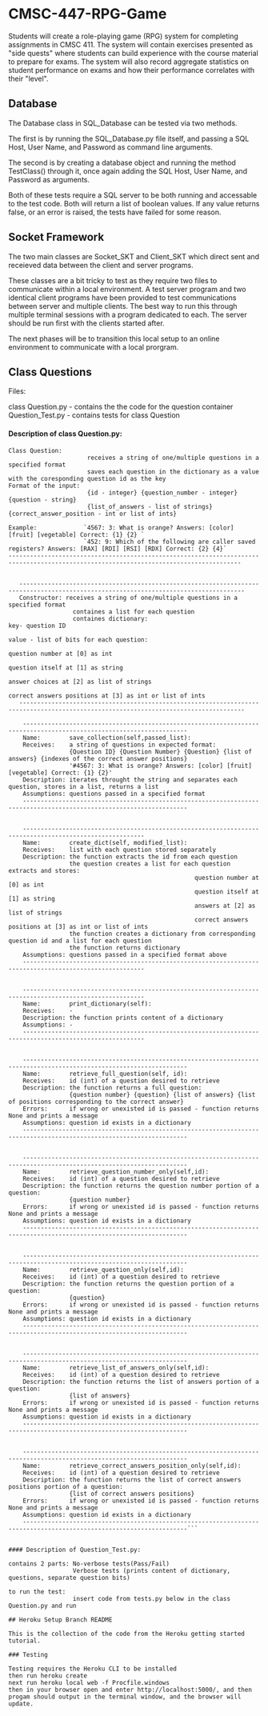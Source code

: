 # CMSC-447-RPG-Game
Students will create a role-playing game (RPG) system for completing assignments in CMSC 411. The system will contain exercises presented as "side quests" where students can build experience with the course material to prepare for exams. The system will also record aggregate statistics on student performance on exams and how their performance correlates with their "level". 

## Database

The Database class in SQL_Database can be tested via two methods. 

The first is by running the SQL_Database.py file itself, and passing a SQL Host, User Name, and Password as command line arguments.

The second is by creating a database object and running the method TestClass() through it, once again adding the SQL Host, 
User Name, and Password as arguments.

Both of these tests require a SQL server to be both running and accessable to the test code. Both will return a list of boolean values.
If any value returns false, or an error is raised, the tests have failed for some reason.

## Socket Framework

The two main classes are Socket_SKT and Client_SKT which direct sent and receieved data between the client and server programs.

These classes are a bit tricky to test as they require two files to communicate within a local environment. A test server program and two identical client programs have been provided to test communications between server and multiple clients. The best way to run this through multiple terminal sessions with a program dedicated to each. The server should be run first with the clients started after.

The next phases will be to transition this local setup to an online environment to communicate with a local prorgram.

## Class Questions
Files:

class Question.py  - contains the the code for the question container
Question_Test.py           - contains tests for class Question



#### Description of class Question.py:
```--------------------------------------------------------------------------------------------------------------------------------------- 
Class Question: 
                      receives a string of one/multiple questions in a specified format
                      saves each question in the dictionary as a value with the coresponding question id as the key
Format of the input: 
                      {id - integer} {question_number - integer} {question - string}
                      {list_of_answers - list of strings} {correct_answer_position - int or list of ints}

Example:             `4567: 3: What is orange? Answers: [color] [fruit] [vegetable] Correct: {1} {2} `
                     `452: 9: Which of the following are caller saved registers? Answers: [RAX] [RDI] [RSI] [RDX] Correct: {2} {4}`
---------------------------------------------------------------------------------------------------------------------------------------


   -------------------------------------------------------------------------------------------------------------------------------------
   Constructor: receives a string of one/multiple questions in a specified format
                  containes a list for each question
                  containes dictionary:                                       key- question ID
                                                                              value - list of bits for each question:
                                                                              question number at [0] as int
                                                                              question itself at [1] as string
                                                                              answer choices at [2] as list of strings
                                                                              correct answers positions at [3] as int or list of ints
   -------------------------------------------------------------------------------------------------------------------------------------

    --------------------------------------------------------------------------------------------------------------------
    Name:        save_collection(self,passed_list):
    Receives:    a string of questions in expected format:
                 {Question ID} {Question Number} {Question} {list of answers} {indexes of the correct answer positions}
                 '#4567: 3: What is orange? Answers: [color] [fruit] [vegetable] Correct: {1} {2}'
    Description: iterates throught the string and separates each question, stores in a list, returns a list
    Assumptions: questions passed in a specified format
    --------------------------------------------------------------------------------------------------------------------


    --------------------------------------------------------------------------------------------------------
    Name:        create_dict(self, modified_list):
    Receives:    list with each question stored separately
    Description: the function extracts the id from each question
                 the question creates a list for each question extracts and stores:
                                                    question number at [0] as int
                                                    question itself at [1] as string
                                                    answers at [2] as list of strings
                                                    correct answers positions at [3] as int or list of ints
                 the function creates a dictionary from corresponding question id and a list for each question
                 the function returns dictionary        
    Assumptions: questions passed in a specified format above 
    --------------------------------------------------------------------------------------------------------


    --------------------------------------------------------------------------------------------------------
    Name:        print_dictionary(self):
    Receives:    -
    Description: the function prints content of a dictionary  
    Assumptions: -
    --------------------------------------------------------------------------------------------------------


    --------------------------------------------------------------------------------------------------------------------
    Name:        retrieve_full_question(self, id):
    Receives:    id (int) of a question desired to retrieve
    Description: the function returns a full question:
                 {question number} {question} {list of answers} {list of positions corresponding to the correct answer} 
    Errors:      if wrong or unexisted id is passed - function returns None and prints a message
    Assumptions: question id exists in a dictionary
    --------------------------------------------------------------------------------------------------------------------


    --------------------------------------------------------------------------------------------------------------------
    Name:        retrieve_question_number_only(self,id):
    Receives:    id (int) of a question desired to retrieve
    Description: the function returns the question number portion of a question:
                 {question number} 
    Errors:      if wrong or unexisted id is passed - function returns None and prints a message
    Assumptions: question id exists in a dictionary
    --------------------------------------------------------------------------------------------------------------------  


    --------------------------------------------------------------------------------------------------------------------
    Name:        retrieve_question_only(self,id):
    Receives:    id (int) of a question desired to retrieve
    Description: the function returns the question portion of a question:
                 {question}
    Errors:      if wrong or unexisted id is passed - function returns None and prints a message 
    Assumptions: question id exists in a dictionary
    --------------------------------------------------------------------------------------------------------------------    


    --------------------------------------------------------------------------------------------------------------------
    Name:        retrieve_list_of_answers_only(self,id):
    Receives:    id (int) of a question desired to retrieve
    Description: the function returns the list of answers portion of a question:
                 {list of answers} 
    Errors:      if wrong or unexisted id is passed - function returns None and prints a message
    Assumptions: question id exists in a dictionary
    --------------------------------------------------------------------------------------------------------------------  


    --------------------------------------------------------------------------------------------------------------------
    Name:        retrieve_correct_answers_position_only(self,id):
    Receives:    id (int) of a question desired to retrieve
    Description: the function returns the list of correct answers positions portion of a question:
                 {list of correct answers positions} 
    Errors:      if wrong or unexisted id is passed - function returns None and prints a message
    Assumptions: question id exists in a dictionary
    --------------------------------------------------------------------------------------------------------------------```


#### Description of Question_Test.py:

contains 2 parts: No-verbose tests(Pass/Fail)
                  Verbose tests (prints content of dictionary, questions, separate question bits)

to run the test:
                  insert code from tests.py below in the class Question.py and run
                  
## Heroku Setup Branch README

This is the collection of the code from the Heroku getting started tutorial.

### Testing

Testing requires the Heroku CLI to be installed
then run heroku create
next run heroku local web -f Procfile.windows
then in your browser open and enter http://localhost:5000/, and then progam should output in the terminal window, and the browser will update.
